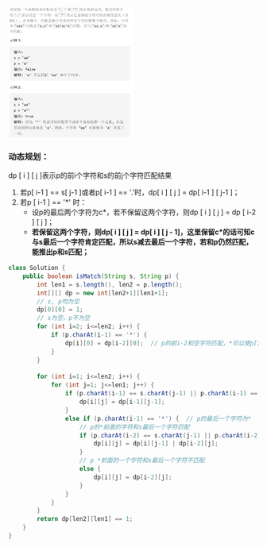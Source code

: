 <img src = 'https://github.com/leopardv10/DataStructure-and-ComputerAlgorithm/blob/master/%E5%8A%A8%E6%80%81%E8%A7%84%E5%88%92/images/%E5%89%91%E6%8C%87offer19.png?raw=true' width = 50%>

### 动态规划：

dp [ i ] [ j ]表示p的前i个字符和s的前j个字符匹配结果

1. 若p[ i-1 ] == s[ j-1 ]或者p[ i-1 ] == '.'时，dp[ i ] [ j ] = dp[ i-1 ] [ j-1 ]；
2. 若p [ i-1 ] == '*' 时：
   - 设p的最后两个字符为c*，若不保留这两个字符，则dp [ i ] [ j ] = dp [ i-2 ] [ j ]；
   - **若保留这两个字符，则dp[ i ] [ j ] = dp[ i ] [ j - 1]，这里保留c*的话可知c与s最后一个字符肯定匹配，所以s减去最后一个字符，若和p仍然匹配，能推出p和s匹配；**

```java
class Solution {
    public boolean isMatch(String s, String p) {
        int len1 = s.length(), len2 = p.length();
        int[][] dp = new int[len2+1][len1+1];
        // s, p均为空
        dp[0][0] = 1;
        // s为空，p不为空
        for (int i=2; i<=len2; i++) {
            if (p.charAt(i-1) == '*') {
                dp[i][0] = dp[i-2][0];  // p的前i-2和空字符匹配，*可以使p[i-1]出现次数为0
            }
        }

        for (int i=1; i<=len2; i++) {
            for (int j=1; j<=len1; j++) {
                if (p.charAt(i-1) == s.charAt(j-1) || p.charAt(i-1) == '.') {
                    dp[i][j] = dp[i-1][j-1];
                }
                else if (p.charAt(i-1) == '*') {  // p的最后一个字符为*
                    // p的*前面的字符和s最后一个字符匹配
                    if (p.charAt(i-2) == s.charAt(j-1) || p.charAt(i-2) == '.') {
                        dp[i][j] = dp[i][j-1] | dp[i-2][j];
                    }
                    // p *前面的一个字符和s最后一个字符不匹配
                    else {
                        dp[i][j] = dp[i-2][j];
                    }
                }
            }
        }
        return dp[len2][len1] == 1;
    }
}
```

